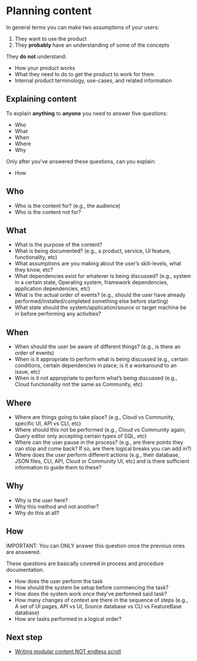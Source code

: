 # Planning content

In general terms you can make two assumptions of your users:

1. They want to use the product
2. They **probably** have an understanding of some of the concepts

They **do not** understand:

* How your product works
* What they need to do to get the product to work for them
* Internal product terminology, use-cases, and related information

## Explaining content

To explain **anything** to **anyone** you need to answer five questions:

* Who
* What
* When
* Where
* Why

Only after you’ve answered these questions, can you explain:

* How

## Who

* Who is the content for? (e.g., the audience)
* Who is the content not for?

## What

* What is the purpose of the content?
* What is being documented? (e.g., a product, service, UI feature, functionality, etc)
* What assumptions are you making about the user’s skill-levels, what they know, etc?
* What dependencies exist for whatever is being discussed? (e.g., system in a certain state, Operating system, framework dependencies, application dependencies, etc)
* What is the actual order of events? (e.g., should the user have already performed/installed/completed something else before starting)
* What state should the system/application/source or target machine be in before performing any activities?

## When

* When should the user be aware of different things? (e.g., is there an order of events)
* When is it appropriate to perform what is being discussed (e.g., certain conditions, certain dependencies in place; is it a workaround to an issue, etc)
* When is it not appropriate to perform what’s being discussed (e.g., Cloud functionality not the same as Community, etc)

## Where

* Where are things going to take place? (e.g., Cloud vs Community, specific UI, API vs CLI, etc)
* Where should this not be performed (e.g., Cloud vs Community again; Query editor only accepting certain types of SQL, etc)
* Where can the user pause in the process? (e.g., are there points they can stop and come back? If so, are there logical breaks you can add in?)
* Where does the user perform different actions (e.g., their database, JSON files, CLI, API, Cloud or Community UI, etc) and is there sufficient information to guide them to these?

## Why

* Why is the user here?
* Why this method and not another?
* Why do this at all?

## How

IMPORTANT: You can ONLY answer this question once the previous ones are answered.

These questions are basically covered in process and procedure documentation.

* How does the user perform the task
* How should the system be setup before commencing the task?
* How does the system work once they’ve performed said task?
* How many changes of context are there in the sequence of steps (e.g., A set of UI pages, API vs UI, Source database vs CLI vs FeatureBase database)
* How are tasks performed in a logical order?

## Next step

* [Writing modular content NOT endless scroll](/help-on-help/writing-modular-content)
